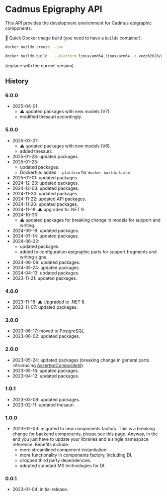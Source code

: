 # Cadmus Epigraphy API

This API provides the development environment for Cadmus epigraphic components.

🐋 Quick Docker image build (you need to have a `buildx` container):

```bash
docker buildx create --use

docker buildx build . --platform linux/amd64,linux/arm64 -t vedph2020/cadmus-epigraphy-api:3.0.0 -t vedph2020/cadmus-epigraphy-api:latest --push
```

(replace with the current version).

## History

### 6.0.0

- 2025-04-01:
  - ⚠️ updated packages with new models (V7).
  - modified thesauri accordingly.

### 5.0.0

- 2025-03-27:
  - ⚠️ updated packages with new models (V6).
  - added thesauri.
- 2025-01-28: updated packages.
- 2025-01-23:
	- updated packages.
	- Dockerfile: added `--platform` for `docker buildx build`.
- 2025-01-01: updated packages.
- 2024-12-23: updated packages.
- 2024-12-03: updated packages.
- 2024-11-30: updated packages.
- 2024-11-22: updated API packages.
- 2024-11-20: updated packages.
- 2024-11-18: ⚠️ upgraded to .NET 9.
- 2024-10-30:
  - ⚠️ updated packages for breaking change in models for support and writing.
- 2024-09-16: updated packages.
- 2024-07-14: updated packages.
- 2024-06-22:
  - updated packages.
  - added to configuration epigraphic parts for support fragments and writing signs.
- 2024-06-09: updated packages.
- 2024-05-24: updated packages.
- 2024-04-13: updated packages.
- 2023-11-21: updated packages.

### 4.0.0

- 2023-11-18: ⚠️ Upgraded to .NET 8.
- 2023-11-07: updated packages.

### 3.0.0

- 2023-06-17: moved to PostgreSQL.
- 2023-06-02: updated packages.

### 2.0.0

- 2023-05-24: updated packages (breaking change in general parts introducing [AssertedCompositeId](https://github.com/vedph/cadmus-bricks-shell/blob/master/projects/myrmidon/cadmus-refs-asserted-ids/README.md#asserted-composite-id)).
- 2023-05-16: updated packages.
- 2023-04-12: updated packages.

### 1.0.1

- 2023-03-09: updated packages.
- 2023-02-11: updated thesauri.

### 1.0.0

- 2023-02-03: migrated to new components factory. This is a breaking change for backend components, please see [this page](https://myrmex.github.io/overview/cadmus/dev/history/#2023-02-01---backend-infrastructure-upgrade). Anyway, in the end you just have to update your libraries and a single namespace reference. Benefits include:
  - more streamlined component instantiation.
  - more functionality in components factory, including DI.
  - dropped third party dependencies.
  - adopted standard MS technologies for DI.

### 0.0.1

- 2023-01-04: initial release.
